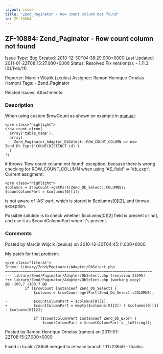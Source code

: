```yaml
---
layout: issue
title: "Zend_Paginator - Row count column not found"
id: ZF-10884
---
```


ZF-10884: Zend\_Paginator - Row count column not found
------------------------------------------------------

 Issue Type: Bug Created: 2010-12-30T04:38:29.000+0000 Last Updated: 2011-01-22T08:15:27.000+0000 Status: Resolved Fix version(s): - 1.11.3 (01/Feb/11)
 
 Reporter:  Marcin Wójcik (zeulus)  Assignee:  Ramon Henrique Ornelas (ramon)  Tags: - Zend\_Paginator
 
 Related issues: 
 Attachments: 
### Description

When using custom $rowCount as shown on example in [manual](http://framework.zend.com/manual/en/zend.paginator.usage.html#zend.paginator.usage.dbselect):

 
    <pre class="highlight">
    $row_count->from(
      array('table_name'),
      array(
        Zend_Paginator_Adapter_DbSelect::ROW_COUNT_COLUMN => new Zend_Db_Expr('COUNT(DISTINCT id)')
      )
    );


it throws 'Row count column not found' exception, because there is wrong checking for ROW\_COUNT\_COLUMN when using 'AS\_field' => 'db\_expr'. Current assigment:

 
    <pre class="highlight">
    $columns = $rowCount->getPart(Zend_Db_Select::COLUMNS);
    $countColumnPart = $columns[0][1];


is not aware of 'AS' part, which is stored in $columns[0][2], and throws exception.

Possible solution is to check whether $columns[0][2] field is present or not, and use it as $countColumnPart when it's present.

 

 

### Comments

Posted by Marcin Wójcik (zeulus) on 2010-12-30T04:45:11.000+0000

My patch for that problem:

 
    <pre class="literal">
    Index: library/Zend/Paginator/Adapter/DbSelect.php
    ===================================================================
    --- library/Zend/Paginator/Adapter/DbSelect.php (revision 23595)
    +++ library/Zend/Paginator/Adapter/DbSelect.php (working copy)
    @@ -100,7 +100,7 @@
             if ($rowCount instanceof Zend_Db_Select) {
                 $columns = $rowCount->getPart(Zend_Db_Select::COLUMNS);
     
    -            $countColumnPart = $columns[0][1];
    +            $countColumnPart = empty($columns[0][2]) ? $columns[0][1] : $columns[0][2];
     
                 if ($countColumnPart instanceof Zend_Db_Expr) {
                     $countColumnPart = $countColumnPart->__toString();


 

 

Posted by Ramon Henrique Ornelas (ramon) on 2011-01-22T08:15:27.000+0000

Fixed in trunk r23658 merged to release branch 1.11 r23659 - thanks.

 

 